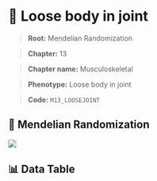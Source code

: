 # 🧪 Loose body in joint

> **Root:** Mendelian Randomization

> **Chapter:** 13  

> **Chapter name:** Musculoskeletal

> **Phenotype:** Loose body in joint  

> **Code:** `M13_LOOSEJOINT`

## 🧬 Mendelian Randomization  

<img src="/MR/Figures/Forward/M13_LOOSEJOINT.png"/>

## 📊 Data Table

<CsvTableMRF src="/public/MR/Data/Forward/M13_LOOSEJOINT.csv"/>
